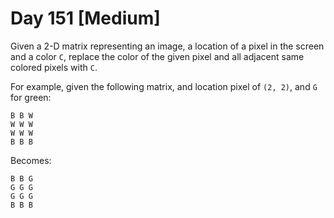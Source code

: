 # Day 151 \[Medium\]

Given a 2-D matrix representing an image, a location of a pixel in the screen and a color `C`, replace the color of the given pixel and all adjacent same colored pixels with `C`.

For example, given the following matrix, and location pixel of `(2, 2)`, and `G` for green:

```
B B W
W W W
W W W
B B B
```

Becomes:

```
B B G
G G G
G G G
B B B
```